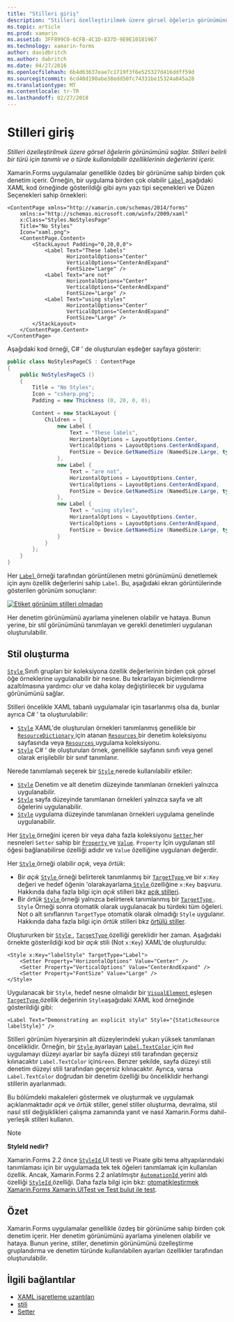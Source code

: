```yaml
---
title: "Stilleri giriş"
description: "Stilleri özelleştirilmek üzere görsel öğelerin görünümünü sağlar. Stilleri belirli bir türü için tanımlı ve o türde kullanılabilir özelliklerinin değerlerini içerir."
ms.topic: article
ms.prod: xamarin
ms.assetid: 3FF899C0-6CFB-4C1D-837D-9E9E10181967
ms.technology: xamarin-forms
author: davidbritch
ms.author: dabritch
ms.date: 04/27/2016
ms.openlocfilehash: 6b4d63637eae7c1719f3f6e525327d416ddff59d
ms.sourcegitcommit: 6cd40d190abe38edd50fc74331be15324a845a28
ms.translationtype: MT
ms.contentlocale: tr-TR
ms.lasthandoff: 02/27/2018
---
```

# <a name="introduction-to-styles"></a>Stilleri giriş

_Stilleri özelleştirilmek üzere görsel öğelerin görünümünü sağlar. Stilleri belirli bir türü için tanımlı ve o türde kullanılabilir özelliklerinin değerlerini içerir._

Xamarin.Forms uygulamalar genellikle özdeş bir görünüme sahip birden çok denetim içerir. Örneğin, bir uygulama birden çok olabilir [ `Label` ](https://developer.xamarin.com/api/type/Xamarin.Forms.Label/) aşağıdaki XAML kod örneğinde gösterildiği gibi aynı yazı tipi seçenekleri ve Düzen Seçenekleri sahip örnekleri:

```xaml
<ContentPage xmlns="http://xamarin.com/schemas/2014/forms"
    xmlns:x="http://schemas.microsoft.com/winfx/2009/xaml"
    x:Class="Styles.NoStylesPage"
    Title="No Styles"
    Icon="xaml.png">
    <ContentPage.Content>
        <StackLayout Padding="0,20,0,0">
            <Label Text="These labels"
                   HorizontalOptions="Center"
                   VerticalOptions="CenterAndExpand"
                   FontSize="Large" />
            <Label Text="are not"
                   HorizontalOptions="Center"
                   VerticalOptions="CenterAndExpand"
                   FontSize="Large" />
            <Label Text="using styles"
                   HorizontalOptions="Center"
                   VerticalOptions="CenterAndExpand"
                   FontSize="Large" />
        </StackLayout>
    </ContentPage.Content>
</ContentPage>
```

Aşağıdaki kod örneği, C# ' de oluşturulan eşdeğer sayfaya gösterir:

```csharp
public class NoStylesPageCS : ContentPage
{
    public NoStylesPageCS ()
    {
        Title = "No Styles";
        Icon = "csharp.png";
        Padding = new Thickness (0, 20, 0, 0);

        Content = new StackLayout {
            Children = {
                new Label {
                    Text = "These labels",
                    HorizontalOptions = LayoutOptions.Center,
                    VerticalOptions = LayoutOptions.CenterAndExpand,
                    FontSize = Device.GetNamedSize (NamedSize.Large, typeof(Label))
                },
                new Label {
                    Text = "are not",
                    HorizontalOptions = LayoutOptions.Center,
                    VerticalOptions = LayoutOptions.CenterAndExpand,
                    FontSize = Device.GetNamedSize (NamedSize.Large, typeof(Label))
                },
                new Label {
                    Text = "using styles",
                    HorizontalOptions = LayoutOptions.Center,
                    VerticalOptions = LayoutOptions.CenterAndExpand,
                    FontSize = Device.GetNamedSize (NamedSize.Large, typeof(Label))
                }
            }
        };
    }
}
```

Her [ `Label` ](https://developer.xamarin.com/api/type/Xamarin.Forms.Label/) örneği tarafından görüntülenen metni görünümünü denetlemek için aynı özellik değerlerini sahip `Label`. Bu, aşağıdaki ekran görüntülerinde gösterilen görünüm sonuçlanır:

[![](introduction-images/no-styles.png "Etiket görünüm stilleri olmadan")](introduction-images/no-styles-large.png "etiket görünüm stilleri olmadan")

Her denetim görünümünü ayarlama yinelenen olabilir ve hataya. Bunun yerine, bir stil görünümünü tanımlayan ve gerekli denetimleri uygulanan oluşturulabilir.

## <a name="creating-a-style"></a>Stil oluşturma

[ `Style` ](https://developer.xamarin.com/api/type/Xamarin.Forms.Style/) Sınıfı grupları bir koleksiyona özellik değerlerinin birden çok görsel öğe örneklerine uygulanabilir bir nesne. Bu tekrarlayan biçimlendirme azaltılmasına yardımcı olur ve daha kolay değiştirilecek bir uygulama görünümünü sağlar.

Stilleri öncelikle XAML tabanlı uygulamalar için tasarlanmış olsa da, bunlar ayrıca C# ' ta oluşturulabilir:

- [`Style`](https://developer.xamarin.com/api/type/Xamarin.Forms.Style/) XAML'de oluşturulan örnekleri tanımlanmış genellikle bir [ `ResourceDictionary` ](https://developer.xamarin.com/api/type/Xamarin.Forms.ResourceDictionary/) için atanan [ `Resources` ](https://developer.xamarin.com/api/property/Xamarin.Forms.VisualElement.Resources/) bir denetim koleksiyonu sayfasında veya [ `Resources` ](https://developer.xamarin.com/api/property/Xamarin.Forms.Application.Resources/) uygulama koleksiyonu.
- [`Style`](https://developer.xamarin.com/api/type/Xamarin.Forms.Style/) C# ' de oluşturulan örnek, genellikle sayfanın sınıfı veya genel olarak erişilebilir bir sınıf tanımlanır.

Nerede tanımlamalı seçerek bir [ `Style` ](https://developer.xamarin.com/api/type/Xamarin.Forms.Style/) nerede kullanılabilir etkiler:

- [`Style`](https://developer.xamarin.com/api/type/Xamarin.Forms.Style/) Denetim ve alt denetim düzeyinde tanımlanan örnekleri yalnızca uygulanabilir.
- [`Style`](https://developer.xamarin.com/api/type/Xamarin.Forms.Style/) sayfa düzeyinde tanımlanan örnekleri yalnızca sayfa ve alt öğelerini uygulanabilir.
- [`Style`](https://developer.xamarin.com/api/type/Xamarin.Forms.Style/) uygulama düzeyinde tanımlanan örnekleri uygulama genelinde uygulanabilir.

Her [ `Style` ](https://developer.xamarin.com/api/type/Xamarin.Forms.Style/) örneğini içeren bir veya daha fazla koleksiyonu [ `Setter` ](https://developer.xamarin.com/api/type/Xamarin.Forms.Setter/) her nesneleri `Setter` sahip bir [ `Property` ](https://developer.xamarin.com/api/property/Xamarin.Forms.Setter.Property/) ve [`Value`](https://developer.xamarin.com/api/property/Xamarin.Forms.Setter.Value/). `Property` İçin uygulanan stil öğesi bağlanabilirse özelliği adıdır ve `Value` özelliğine uygulanan değerdir.

Her [ `Style` ](https://developer.xamarin.com/api/type/Xamarin.Forms.Style/) örneği olabilir *açık*, veya *örtük*:

- Bir *açık* [ `Style` ](https://developer.xamarin.com/api/type/Xamarin.Forms.Style/) örneği belirterek tanımlanmış bir [ `TargetType` ](https://developer.xamarin.com/api/property/Xamarin.Forms.Style.TargetType/) ve bir `x:Key` değeri ve hedef öğenin 'olarakayarlama[ `Style` ](https://developer.xamarin.com/api/property/Xamarin.Forms.VisualElement.Style/) özelliğine `x:Key` başvuru. Hakkında daha fazla bilgi için *açık* stilleri bkz [açık stilleri](~/xamarin-forms/user-interface/styles/explicit.md).
- Bir *örtük* [ `Style` ](https://developer.xamarin.com/api/type/Xamarin.Forms.Style/) örneği yalnızca belirterek tanımlanmış bir [ `TargetType` ](https://developer.xamarin.com/api/property/Xamarin.Forms.Style.TargetType/). `Style` Örneği sonra otomatik olarak uygulanacak bu türdeki tüm öğeleri. Not o alt sınıflarının `TargetType` otomatik olarak olmadığı `Style` uygulanır. Hakkında daha fazla bilgi için *örtük* stilleri bkz [örtülü stiller](~/xamarin-forms/user-interface/styles/implicit.md).

Oluştururken bir [ `Style` ](https://developer.xamarin.com/api/type/Xamarin.Forms.Style/), [ `TargetType` ](https://developer.xamarin.com/api/property/Xamarin.Forms.Style.TargetType/) özelliği gereklidir her zaman. Aşağıdaki örnekte gösterildiği kod bir *açık* stili (Not `x:Key`) XAML'de oluşturuldu:

```xaml
<Style x:Key="labelStyle" TargetType="Label">
    <Setter Property="HorizontalOptions" Value="Center" />
    <Setter Property="VerticalOptions" Value="CenterAndExpand" />
    <Setter Property="FontSize" Value="Large" />
</Style>
```

Uygulanacak bir `Style`, hedef nesne olmalıdır bir [ `VisualElement` ](https://developer.xamarin.com/api/type/Xamarin.Forms.VisualElement/) eşleşen [ `TargetType` ](https://developer.xamarin.com/api/property/Xamarin.Forms.Style.TargetType/) özellik değerinin `Style`aşağıdaki XAML kod örneğinde gösterildiği gibi:

```xaml
<Label Text="Demonstrating an explicit style" Style="{StaticResource labelStyle}" />
```

Stilleri görünüm hiyerarşinin alt düzeylerindeki yukarı yüksek tanımlanan önceliklidir. Örneğin, bir [ `Style` ](https://developer.xamarin.com/api/type/Xamarin.Forms.Style/) ayarlayan [ `Label.TextColor` ](https://developer.xamarin.com/api/property/Xamarin.Forms.Label.TextColor/) için `Red` uygulamayı düzeyi ayarlar bir sayfa düzeyi stili tarafından geçersiz kılınacaktır `Label.TextColor` için`Green`. Benzer şekilde, sayfa düzeyi stili denetim düzeyi stili tarafından geçersiz kılınacaktır. Ayrıca, varsa `Label.TextColor` doğrudan bir denetim özelliği bu önceliklidir herhangi stillerin ayarlanmadı.

Bu bölümdeki makaleleri göstermek ve oluşturmak ve uygulamak açıklanmaktadır *açık* ve *örtük* stiller, genel stiller oluşturma, devralma, stil nasıl stil değişiklikleri çalışma zamanında yanıt ve nasıl Xamarin.Forms dahil-yerleşik stilleri kullanın.

> [!NOTE]
> **StyleId nedir?**
>
> Xamarin.Forms 2.2 önce [ `StyleId` ](https://developer.xamarin.com/api/property/Xamarin.Forms.Element.StyleId/) UI testi ve Pixate gibi tema altyapılarındaki tanımlaması için bir uygulamada tek tek öğeleri tanımlamak için kullanılan özellik. Ancak, Xamarin.Forms 2.2 anlatılmıştır [ `AutomationId` ](https://developer.xamarin.com/api/property/Xamarin.Forms.Element.AutomationId/) yerini aldı özelliği [ `StyleId` ](https://developer.xamarin.com/api/property/Xamarin.Forms.Element.StyleId/) özelliği. Daha fazla bilgi için bkz: [otomatikleştirmek Xamarin.Forms Xamarin.UITest ve Test bulut ile test](~/xamarin-forms/deploy-test/uitest-and-test-cloud.md).

## <a name="summary"></a>Özet

Xamarin.Forms uygulamalar genellikle özdeş bir görünüme sahip birden çok denetim içerir. Her denetim görünümünü ayarlama yinelenen olabilir ve hataya. Bunun yerine, stiller, denetimin görünümünü özelleştirme gruplandırma ve denetim türünde kullanılabilen ayarları özellikler tarafından oluşturulabilir.


## <a name="related-links"></a>İlgili bağlantılar

- [XAML işaretleme uzantıları](~/xamarin-forms/xaml/xaml-basics/xaml-markup-extensions.md)
- [stili](https://developer.xamarin.com/api/type/Xamarin.Forms.Style/)
- [Setter](https://developer.xamarin.com/api/type/Xamarin.Forms.Setter/)
